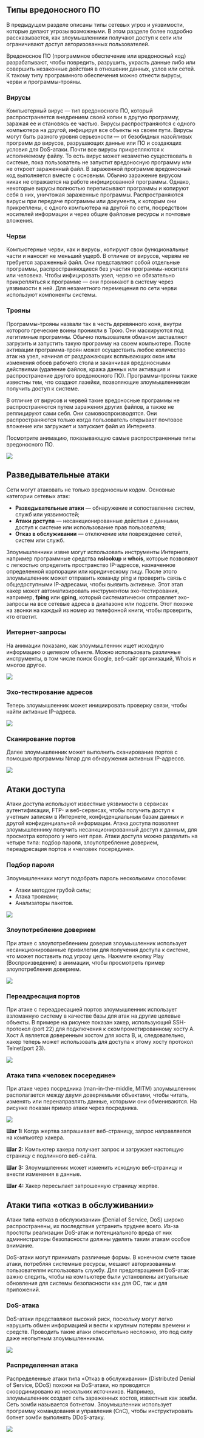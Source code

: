 <!-- verified: agorbachev 03.05.2022 -->

<!-- 16.2.1 -->
## Типы вредоносного ПО

В предыдущем разделе описаны типы сетевых угроз и уязвимости, которые делают угрозы возможными. В этом разделе более подробно рассказывается, как злоумышленники получают доступ к сети или ограничивают доступ авторизованных пользователей.

Вредоносное ПО (программное обеспечение или вредоносный код) разрабатывают, чтобы повредить, разрушить, украсть данные либо или совершить незаконные действия в отношении данных, узлов или сетей. К такому типу программного обеспечения можно отнести вирусы, черви и программы-трояны.

### Вирусы

Компьютерный вирус — тип вредоносного ПО, который распространяется внедрением своей копии в другую программу, заражая ее и становясь ее частью. Вирусы распространяются с одного компьютера на другой, инфицируя все объекты на своем пути. Вирусы могут быть разного уровня серьезности — от безобидных назойливых программ до вирусов, разрушающих данные или ПО и создающих условия для DoS-атаки. Почти все вирусы прикрепляются к исполняемому файлу. То есть вирус может незаметно существовать в системе, пока пользователь не запустит вредоносную программу или не откроет зараженный файл. В зараженной программе вредоносный код выполняется вместе с основным. Обычно заражение вирусом никак не отражается на работе инфицированной программы. Однако, некоторые вирусы полностью переписывают программы и копируют себя в них, уничтожая зараженные программы. Распространяются вирусы при передаче программы или документа, к которым они прикреплены, с одного компьютера на другой по сети, посредством носителей информации и через общие файловые ресурсы и почтовые вложения.

### Черви

Компьютерные черви, как и вирусы, копируют свои функциональные части и наносят не меньший ущерб. В отличие от вирусов, червям не требуется зараженный файл. Они представляют собой отдельные программы, распространяющиеся без участия программы-носителя или человека. Чтобы инфицировать узел, червю не обязательно прикрепляться к программе — они проникают в систему через уязвимости в ней. Для незаметного перемещения по сети черви используют компоненты системы.

### Трояны

Программы-трояны назвали так в честь деревянного коня, внутри которого греческие воины проникли в Трою. Они маскируются под легитимные программы. Обычно пользователя обманом заставляют загрузить и запустить такую программу на своем компьютере. После активации программа-троян может осуществить любое количество атак на узел, начиная от раздражающих всплывающих окон или изменения обоев рабочего стола и заканчивая вредоносными действиями (удаление файлов, кража данных или активация и распространение другого вредоносного ПО). Программы-трояны также известны тем, что создают лазейки, позволяющие злоумышленникам получить доступ к системе.

В отличие от вирусов и червей такие вредоносные программы не распространяются путем заражения других файлов, а также не реплицируют сами себя. Они самовоспроизводятся. Они распространяются только когда пользователь открывает почтовое вложение или загружает и запускает файл из Интернета.

Посмотрите анимацию, показывающую самые распространенные типы вредоносного ПО.

![](./assets/16.2.1.png)

<!-- 16.2.2 -->
## Разведывательные атаки
Сети могут атаковать не только вредоносным кодом. Основные категории сетевых атак:

* **Разведывательные атаки** — обнаружение и сопоставление систем, служб или уязвимостей;
* **Атаки доступа** — несанкционированные действия с данными, доступ к системе или использование прав пользователя;
* **Отказ в обслуживании** — отключение или повреждение сетей, систем или служб.

Злоумышленники извне могут использовать инструменты Интернета, например программные средства **nslookup** и **whois**, которые позволяют с легкостью определить пространство IP-адресов, назначенное определенной корпорации или юридическому лицу. После этого злоумышленник может отправить команду ping и проверить связь с общедоступными IP-адресами, чтобы выявить активные. Этот этап хакер может автоматизировать инструментом эхо-тестирования, например, **fping** или **gping**, который систематически отправляет эхо-запросы на все сетевые адреса в диапазоне или подсети. Этот похоже на звонки на каждый из номер из телефонной книги, чтобы проверить, кто ответит.

### Интернет-запросы

На анимации показано, как злоумышленник ищет исходную информацию о целевом объекте. Можно использовать различные инструменты, в том числе поиск Google, веб-сайт организаций, Whois и многое другое.

![](./assets/16.2.2-1.png)

### Эхо-тестирование адресов

Теперь злоумышленник может инициировать проверку связи, чтобы найти активные IP-адреса.

![](./assets/16.2.2-2.png)

### Сканирование портов

Далее злоумышленник может выполнить сканирование портов с помощью программы Nmap для обнаружения активных IP-адресов.

![](./assets/16.2.2-3.png)

<!-- 16.2.3 -->
## Атаки доступа

Атаки доступа используют известные уязвимости в сервисах аутентификации, FTP- и веб-сервисах, чтобы получить доступ к учетным записям в Интернете, конфиденциальным базам данных и другой конфиденциальной информации. Атака доступа позволяет злоумышленнику получить несанкционированный доступ к данным, для просмотра которого у него нет прав. Атаки доступа можно разделить на четыре типа: подбор пароля, злоупотребление доверием, переадресация портов и «человек посередине».

### Подбор пароля

Злоумышленники могут подобрать пароль несколькими способами:

* Атаки методом грубой силы;
* Атака троянами;
* Анализаторы пакетов.

![](./assets/16.2.3-1.png)


### Злоупотребление доверием

При атаке с злоупотреблением доверия злоумышленник использует несанкционированные привилегии для получения доступа к системе, что может поставить под угрозу цель. Нажмите кнопку Play (Воспроизведение) в анимации, чтобы просмотреть пример злоупотребления доверием.

![](./assets/16.2.3-2.png)

### Переадресация портов

При атаке с переадресацией портов злоумышленник использует взломанную систему в качестве базы для атак на другие целевые объекты. В примере на рисунке показан хакер, использующий SSH-протокол (port 22) для подключения к скомпрометированному хосту А. Хост А является доверенным хостом для хоста В, и, следовательно, хакер теперь может использовать для доступа к этому хосту протокол Telnet(port 23).

![](./assets/16.2.3-3.svg)


### Атака типа «человек посередине»

При атаке через посредника (man-in-the-middle, MITM) злоумышленник располагается между двумя доверяемыми объектами, чтобы читать, изменять или перенаправлять данные, которыми они обмениваются. На рисунке показан пример атаки через посредника.

![](./assets/16.2.3-4.svg)


**Шаг 1:** Когда жертва запрашивает веб-страницу, запрос направляется на компьютер хакера.

**Шаг 2:** Компьютер хакера получает запрос и загружает настоящую страницу с подлинного веб-сайта.

**Шаг 3:** Злоумышленник может изменить исходную веб-страницу и внести изменения в данные.

**Шаг 4:** Хакер пересылает запрошенную страницу жертве.

<!-- 16.2.4 -->
## Атаки типа «отказ в обслуживании»

Атаки типа «отказ в обслуживании» (Denial of Service, DoS) широко распространены, их последствия устранить труднее всего. Из-за простоты реализации DoS-атак и потенциального вреда от них администраторы безопасности должны уделять таким атакам особое внимание.

DoS-атаки могут принимать различные формы. В конечном счете такие атаки, потребляя системные ресурсы, мешают авторизованным пользователям использовать службу. Для предотвращения DoS-атак важно следить, чтобы на компьютере были установлены актуальные обновления для системы безопасности как для ОС, так и для приложений.

### DoS-атака

DoS-атаки представляют высокий риск, поскольку могут легко нарушить обмен информацией и вести к крупным потерям времени и средств. Проводить такие атаки относительно несложно, это под силу даже неопытным злоумышленникам.

![](./assets/16.2.4-1.png)

### Распределенная атака

Распределенные атаки типа «Отказ в обслуживании» (Distributed Denial of Service, DDoS) похожи на DoS-атаки, но проводятся скоординировано из нескольких источников. Например, злоумышленник создает сеть зараженных хостов, известных как зомби. Сеть зомби называется ботнетом. Злоумышленник использует программу командования и управления (CnC), чтобы инструктировать ботнет зомби выполнять DDoS-атаку.

![](./assets/16.2.4-2.png)

<!-- 16.2.5 -->
<!-- quiz -->